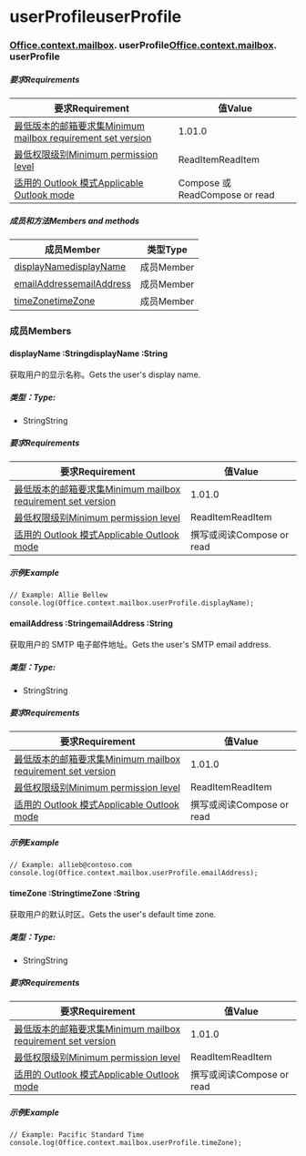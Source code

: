 # <a name="userprofile"></a><span data-ttu-id="5997c-101">userProfile</span><span class="sxs-lookup"><span data-stu-id="5997c-101">userProfile</span></span>

### <span data-ttu-id="5997c-p101">[Office](Office.md)[.context](Office.context.md)[.mailbox](Office.context.mailbox.md). userProfile</span><span class="sxs-lookup"><span data-stu-id="5997c-p101">[Office](Office.md)[.context](Office.context.md)[.mailbox](Office.context.mailbox.md). userProfile</span></span>

##### <a name="requirements"></a><span data-ttu-id="5997c-104">要求</span><span class="sxs-lookup"><span data-stu-id="5997c-104">Requirements</span></span>

|<span data-ttu-id="5997c-105">要求</span><span class="sxs-lookup"><span data-stu-id="5997c-105">Requirement</span></span>| <span data-ttu-id="5997c-106">值</span><span class="sxs-lookup"><span data-stu-id="5997c-106">Value</span></span>|
|---|---|
|[<span data-ttu-id="5997c-107">最低版本的邮箱要求集</span><span class="sxs-lookup"><span data-stu-id="5997c-107">Minimum mailbox requirement set version</span></span>](/javascript/office/requirement-sets/outlook-api-requirement-sets)| <span data-ttu-id="5997c-108">1.0</span><span class="sxs-lookup"><span data-stu-id="5997c-108">1.0</span></span>|
|[<span data-ttu-id="5997c-109">最低权限级别</span><span class="sxs-lookup"><span data-stu-id="5997c-109">Minimum permission level</span></span>](https://docs.microsoft.com/outlook/add-ins/understanding-outlook-add-in-permissions)| <span data-ttu-id="5997c-110">ReadItem</span><span class="sxs-lookup"><span data-stu-id="5997c-110">ReadItem</span></span>|
|[<span data-ttu-id="5997c-111">适用的 Outlook 模式</span><span class="sxs-lookup"><span data-stu-id="5997c-111">Applicable Outlook mode</span></span>](https://docs.microsoft.com/outlook/add-ins/#extension-points)| <span data-ttu-id="5997c-112">Compose 或 Read</span><span class="sxs-lookup"><span data-stu-id="5997c-112">Compose or read</span></span>|

##### <a name="members-and-methods"></a><span data-ttu-id="5997c-113">成员和方法</span><span class="sxs-lookup"><span data-stu-id="5997c-113">Members and methods</span></span>

| <span data-ttu-id="5997c-114">成员</span><span class="sxs-lookup"><span data-stu-id="5997c-114">Member</span></span> | <span data-ttu-id="5997c-115">类型</span><span class="sxs-lookup"><span data-stu-id="5997c-115">Type</span></span> |
|--------|------|
| [<span data-ttu-id="5997c-116">displayName</span><span class="sxs-lookup"><span data-stu-id="5997c-116">displayName</span></span>](#displayname-string) | <span data-ttu-id="5997c-117">成员</span><span class="sxs-lookup"><span data-stu-id="5997c-117">Member</span></span> |
| [<span data-ttu-id="5997c-118">emailAddress</span><span class="sxs-lookup"><span data-stu-id="5997c-118">emailAddress</span></span>](#emailaddress-string) | <span data-ttu-id="5997c-119">成员</span><span class="sxs-lookup"><span data-stu-id="5997c-119">Member</span></span> |
| [<span data-ttu-id="5997c-120">timeZone</span><span class="sxs-lookup"><span data-stu-id="5997c-120">timeZone</span></span>](#timezone-string) | <span data-ttu-id="5997c-121">成员</span><span class="sxs-lookup"><span data-stu-id="5997c-121">Member</span></span> |

### <a name="members"></a><span data-ttu-id="5997c-122">成员</span><span class="sxs-lookup"><span data-stu-id="5997c-122">Members</span></span>

####  <a name="displayname-string"></a><span data-ttu-id="5997c-123">displayName :String</span><span class="sxs-lookup"><span data-stu-id="5997c-123">displayName :String</span></span>

<span data-ttu-id="5997c-124">获取用户的显示名称。</span><span class="sxs-lookup"><span data-stu-id="5997c-124">Gets the user's display name.</span></span>

##### <a name="type"></a><span data-ttu-id="5997c-125">类型：</span><span class="sxs-lookup"><span data-stu-id="5997c-125">Type:</span></span>

*   <span data-ttu-id="5997c-126">String</span><span class="sxs-lookup"><span data-stu-id="5997c-126">String</span></span>

##### <a name="requirements"></a><span data-ttu-id="5997c-127">要求</span><span class="sxs-lookup"><span data-stu-id="5997c-127">Requirements</span></span>

|<span data-ttu-id="5997c-128">要求</span><span class="sxs-lookup"><span data-stu-id="5997c-128">Requirement</span></span>| <span data-ttu-id="5997c-129">值</span><span class="sxs-lookup"><span data-stu-id="5997c-129">Value</span></span>|
|---|---|
|[<span data-ttu-id="5997c-130">最低版本的邮箱要求集</span><span class="sxs-lookup"><span data-stu-id="5997c-130">Minimum mailbox requirement set version</span></span>](/javascript/office/requirement-sets/outlook-api-requirement-sets)| <span data-ttu-id="5997c-131">1.0</span><span class="sxs-lookup"><span data-stu-id="5997c-131">1.0</span></span>|
|[<span data-ttu-id="5997c-132">最低权限级别</span><span class="sxs-lookup"><span data-stu-id="5997c-132">Minimum permission level</span></span>](https://docs.microsoft.com/outlook/add-ins/understanding-outlook-add-in-permissions)| <span data-ttu-id="5997c-133">ReadItem</span><span class="sxs-lookup"><span data-stu-id="5997c-133">ReadItem</span></span>|
|[<span data-ttu-id="5997c-134">适用的 Outlook 模式</span><span class="sxs-lookup"><span data-stu-id="5997c-134">Applicable Outlook mode</span></span>](https://docs.microsoft.com/outlook/add-ins/#extension-points)| <span data-ttu-id="5997c-135">撰写或阅读</span><span class="sxs-lookup"><span data-stu-id="5997c-135">Compose or read</span></span>|

##### <a name="example"></a><span data-ttu-id="5997c-136">示例</span><span class="sxs-lookup"><span data-stu-id="5997c-136">Example</span></span>

```
// Example: Allie Bellew
console.log(Office.context.mailbox.userProfile.displayName);
```

####  <a name="emailaddress-string"></a><span data-ttu-id="5997c-137">emailAddress :String</span><span class="sxs-lookup"><span data-stu-id="5997c-137">emailAddress :String</span></span>

<span data-ttu-id="5997c-138">获取用户的 SMTP 电子邮件地址。</span><span class="sxs-lookup"><span data-stu-id="5997c-138">Gets the user's SMTP email address.</span></span>

##### <a name="type"></a><span data-ttu-id="5997c-139">类型：</span><span class="sxs-lookup"><span data-stu-id="5997c-139">Type:</span></span>

*   <span data-ttu-id="5997c-140">String</span><span class="sxs-lookup"><span data-stu-id="5997c-140">String</span></span>

##### <a name="requirements"></a><span data-ttu-id="5997c-141">要求</span><span class="sxs-lookup"><span data-stu-id="5997c-141">Requirements</span></span>

|<span data-ttu-id="5997c-142">要求</span><span class="sxs-lookup"><span data-stu-id="5997c-142">Requirement</span></span>| <span data-ttu-id="5997c-143">值</span><span class="sxs-lookup"><span data-stu-id="5997c-143">Value</span></span>|
|---|---|
|[<span data-ttu-id="5997c-144">最低版本的邮箱要求集</span><span class="sxs-lookup"><span data-stu-id="5997c-144">Minimum mailbox requirement set version</span></span>](/javascript/office/requirement-sets/outlook-api-requirement-sets)| <span data-ttu-id="5997c-145">1.0</span><span class="sxs-lookup"><span data-stu-id="5997c-145">1.0</span></span>|
|[<span data-ttu-id="5997c-146">最低权限级别</span><span class="sxs-lookup"><span data-stu-id="5997c-146">Minimum permission level</span></span>](https://docs.microsoft.com/outlook/add-ins/understanding-outlook-add-in-permissions)| <span data-ttu-id="5997c-147">ReadItem</span><span class="sxs-lookup"><span data-stu-id="5997c-147">ReadItem</span></span>|
|[<span data-ttu-id="5997c-148">适用的 Outlook 模式</span><span class="sxs-lookup"><span data-stu-id="5997c-148">Applicable Outlook mode</span></span>](https://docs.microsoft.com/outlook/add-ins/#extension-points)| <span data-ttu-id="5997c-149">撰写或阅读</span><span class="sxs-lookup"><span data-stu-id="5997c-149">Compose or read</span></span>|

##### <a name="example"></a><span data-ttu-id="5997c-150">示例</span><span class="sxs-lookup"><span data-stu-id="5997c-150">Example</span></span>

```
// Example: allieb@contoso.com
console.log(Office.context.mailbox.userProfile.emailAddress);
```

####  <a name="timezone-string"></a><span data-ttu-id="5997c-151">timeZone :String</span><span class="sxs-lookup"><span data-stu-id="5997c-151">timeZone :String</span></span>

<span data-ttu-id="5997c-152">获取用户的默认时区。</span><span class="sxs-lookup"><span data-stu-id="5997c-152">Gets the user's default time zone.</span></span>

##### <a name="type"></a><span data-ttu-id="5997c-153">类型：</span><span class="sxs-lookup"><span data-stu-id="5997c-153">Type:</span></span>

*   <span data-ttu-id="5997c-154">String</span><span class="sxs-lookup"><span data-stu-id="5997c-154">String</span></span>

##### <a name="requirements"></a><span data-ttu-id="5997c-155">要求</span><span class="sxs-lookup"><span data-stu-id="5997c-155">Requirements</span></span>

|<span data-ttu-id="5997c-156">要求</span><span class="sxs-lookup"><span data-stu-id="5997c-156">Requirement</span></span>| <span data-ttu-id="5997c-157">值</span><span class="sxs-lookup"><span data-stu-id="5997c-157">Value</span></span>|
|---|---|
|[<span data-ttu-id="5997c-158">最低版本的邮箱要求集</span><span class="sxs-lookup"><span data-stu-id="5997c-158">Minimum mailbox requirement set version</span></span>](/javascript/office/requirement-sets/outlook-api-requirement-sets)| <span data-ttu-id="5997c-159">1.0</span><span class="sxs-lookup"><span data-stu-id="5997c-159">1.0</span></span>|
|[<span data-ttu-id="5997c-160">最低权限级别</span><span class="sxs-lookup"><span data-stu-id="5997c-160">Minimum permission level</span></span>](https://docs.microsoft.com/outlook/add-ins/understanding-outlook-add-in-permissions)| <span data-ttu-id="5997c-161">ReadItem</span><span class="sxs-lookup"><span data-stu-id="5997c-161">ReadItem</span></span>|
|[<span data-ttu-id="5997c-162">适用的 Outlook 模式</span><span class="sxs-lookup"><span data-stu-id="5997c-162">Applicable Outlook mode</span></span>](https://docs.microsoft.com/outlook/add-ins/#extension-points)| <span data-ttu-id="5997c-163">撰写或阅读</span><span class="sxs-lookup"><span data-stu-id="5997c-163">Compose or read</span></span>|

##### <a name="example"></a><span data-ttu-id="5997c-164">示例</span><span class="sxs-lookup"><span data-stu-id="5997c-164">Example</span></span>

```
// Example: Pacific Standard Time
console.log(Office.context.mailbox.userProfile.timeZone);
```